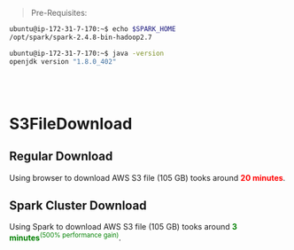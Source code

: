 > Pre-Requisites:
```sh
ubuntu@ip-172-31-7-170:~$ echo $SPARK_HOME
/opt/spark/spark-2.4.8-bin-hadoop2.7

ubuntu@ip-172-31-7-170:~$ java -version
openjdk version "1.8.0_402"
```

<br/>
<br/>

# S3FileDownload

## Regular Download
Using browser to download AWS S3 file (105 GB) tooks around <b><font color="red">20 minutes</font></b>.

## Spark Cluster Download
Using Spark to download AWS S3 file (105 GB) tooks around <b><font color="green">3 minutes</font></b><font color="green"><sup>(500% performance gain)</sup></font>.
  